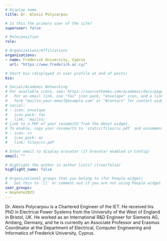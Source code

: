 ```yaml
---
# Display name
title: Dr. Alexis Polycarpou

# Is this the primary user of the site?
superuser: false

# Role/position
role: 

# Organizations/Affiliations
organizations:
- name: Frederick University, Cyprus
  url: "https://www.frederick.ac.cy/"

# Short bio (displayed in user profile at end of posts)
bio: 

# Social/Academic Networking
# For available icons, see: https://sourcethemes.com/academic/docs/page-builder/#icons
#   For an email link, use "fas" icon pack, "envelope" icon, and a link in the
#   form "mailto:your-email@example.com" or "#contact" for contact widget.
# social:
# - icon: envelope
#   icon_pack: fas
#   link: 'mailto:'
# Link to a PDF of your resume/CV from the About widget.
# To enable, copy your resume/CV to `static/files/cv.pdf` and uncomment the lines below.
# - icon: cv
#   icon_pack: ai
#   link: files/cv.pdf

# Enter email to display Gravatar (if Gravatar enabled in Config)
email: ""

# Highlight the author in author lists? (true/false)
highlight_name: false

# Organizational groups that you belong to (for People widget)
#   Set this to `[]` or comment out if you are not using People widget.
user_groups:
- Keynote2023
---
```


Dr. Alexis Polycarpou is a Chartered Engineer of the IET. He received his PhD in Electrical Power Systems from the University of the West of England in Bristol, UK. He worked as an International R&D Engineer for Siemens AG, Amberg, Germany, and he is currently an Associate Professor and Erasmus Coordinator at the Department of Electrical, Computer Engineering and Informatics of Frederick University, Cyprus.
